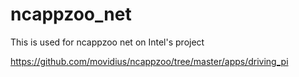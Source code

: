 # ncappzoo_net


This is used for ncappzoo net on Intel's project

https://github.com/movidius/ncappzoo/tree/master/apps/driving_pi
